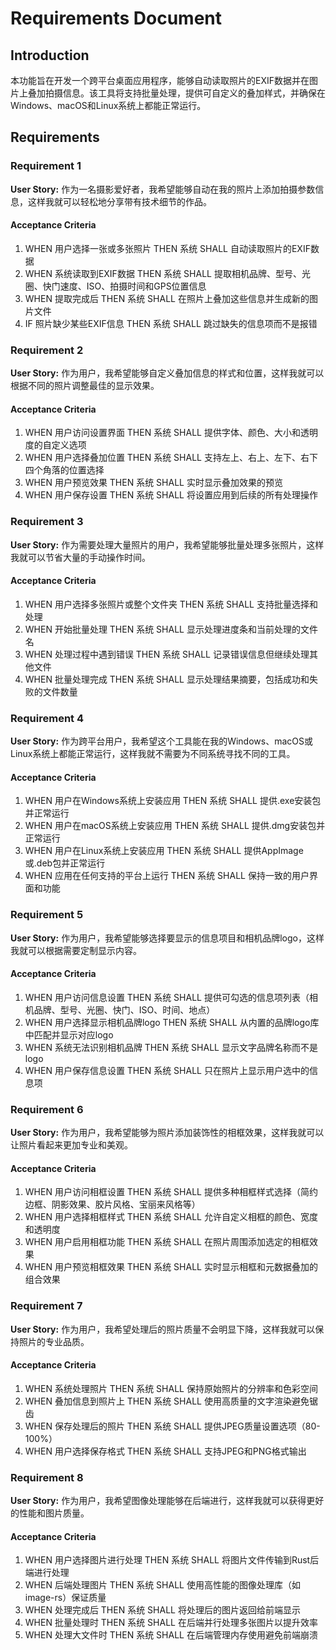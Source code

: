 # Requirements Document

## Introduction

本功能旨在开发一个跨平台桌面应用程序，能够自动读取照片的EXIF数据并在图片上叠加拍摄信息。该工具将支持批量处理，提供可自定义的叠加样式，并确保在Windows、macOS和Linux系统上都能正常运行。

## Requirements

### Requirement 1

**User Story:** 作为一名摄影爱好者，我希望能够自动在我的照片上添加拍摄参数信息，这样我就可以轻松地分享带有技术细节的作品。

#### Acceptance Criteria

1. WHEN 用户选择一张或多张照片 THEN 系统 SHALL 自动读取照片的EXIF数据
2. WHEN 系统读取到EXIF数据 THEN 系统 SHALL 提取相机品牌、型号、光圈、快门速度、ISO、拍摄时间和GPS位置信息
3. WHEN 提取完成后 THEN 系统 SHALL 在照片上叠加这些信息并生成新的图片文件
4. IF 照片缺少某些EXIF信息 THEN 系统 SHALL 跳过缺失的信息项而不是报错

### Requirement 2

**User Story:** 作为用户，我希望能够自定义叠加信息的样式和位置，这样我就可以根据不同的照片调整最佳的显示效果。

#### Acceptance Criteria

1. WHEN 用户访问设置界面 THEN 系统 SHALL 提供字体、颜色、大小和透明度的自定义选项
2. WHEN 用户选择叠加位置 THEN 系统 SHALL 支持左上、右上、左下、右下四个角落的位置选择
3. WHEN 用户预览效果 THEN 系统 SHALL 实时显示叠加效果的预览
4. WHEN 用户保存设置 THEN 系统 SHALL 将设置应用到后续的所有处理操作

### Requirement 3

**User Story:** 作为需要处理大量照片的用户，我希望能够批量处理多张照片，这样我就可以节省大量的手动操作时间。

#### Acceptance Criteria

1. WHEN 用户选择多张照片或整个文件夹 THEN 系统 SHALL 支持批量选择和处理
2. WHEN 开始批量处理 THEN 系统 SHALL 显示处理进度条和当前处理的文件名
3. WHEN 处理过程中遇到错误 THEN 系统 SHALL 记录错误信息但继续处理其他文件
4. WHEN 批量处理完成 THEN 系统 SHALL 显示处理结果摘要，包括成功和失败的文件数量

### Requirement 4

**User Story:** 作为跨平台用户，我希望这个工具能在我的Windows、macOS或Linux系统上都能正常运行，这样我就不需要为不同系统寻找不同的工具。

#### Acceptance Criteria

1. WHEN 用户在Windows系统上安装应用 THEN 系统 SHALL 提供.exe安装包并正常运行
2. WHEN 用户在macOS系统上安装应用 THEN 系统 SHALL 提供.dmg安装包并正常运行
3. WHEN 用户在Linux系统上安装应用 THEN 系统 SHALL 提供AppImage或.deb包并正常运行
4. WHEN 应用在任何支持的平台上运行 THEN 系统 SHALL 保持一致的用户界面和功能

### Requirement 5

**User Story:** 作为用户，我希望能够选择要显示的信息项目和相机品牌logo，这样我就可以根据需要定制显示内容。

#### Acceptance Criteria

1. WHEN 用户访问信息设置 THEN 系统 SHALL 提供可勾选的信息项列表（相机品牌、型号、光圈、快门、ISO、时间、地点）
2. WHEN 用户选择显示相机品牌logo THEN 系统 SHALL 从内置的品牌logo库中匹配并显示对应logo
3. WHEN 系统无法识别相机品牌 THEN 系统 SHALL 显示文字品牌名称而不是logo
4. WHEN 用户保存信息设置 THEN 系统 SHALL 只在照片上显示用户选中的信息项

### Requirement 6

**User Story:** 作为用户，我希望能够为照片添加装饰性的相框效果，这样我就可以让照片看起来更加专业和美观。

#### Acceptance Criteria

1. WHEN 用户访问相框设置 THEN 系统 SHALL 提供多种相框样式选择（简约边框、阴影效果、胶片风格、宝丽来风格等）
2. WHEN 用户选择相框样式 THEN 系统 SHALL 允许自定义相框的颜色、宽度和透明度
3. WHEN 用户启用相框功能 THEN 系统 SHALL 在照片周围添加选定的相框效果
4. WHEN 用户预览相框效果 THEN 系统 SHALL 实时显示相框和元数据叠加的组合效果

### Requirement 7

**User Story:** 作为用户，我希望处理后的照片质量不会明显下降，这样我就可以保持照片的专业品质。

#### Acceptance Criteria

1. WHEN 系统处理照片 THEN 系统 SHALL 保持原始照片的分辨率和色彩空间
2. WHEN 叠加信息到照片上 THEN 系统 SHALL 使用高质量的文字渲染避免锯齿
3. WHEN 保存处理后的照片 THEN 系统 SHALL 提供JPEG质量设置选项（80-100%）
4. WHEN 用户选择保存格式 THEN 系统 SHALL 支持JPEG和PNG格式输出

### Requirement 8

**User Story:** 作为用户，我希望图像处理能够在后端进行，这样我就可以获得更好的性能和图片质量。

#### Acceptance Criteria

1. WHEN 用户选择图片进行处理 THEN 系统 SHALL 将图片文件传输到Rust后端进行处理
2. WHEN 后端处理图片 THEN 系统 SHALL 使用高性能的图像处理库（如image-rs）保证质量
3. WHEN 处理完成后 THEN 系统 SHALL 将处理后的图片返回给前端显示
4. WHEN 批量处理时 THEN 系统 SHALL 在后端并行处理多张图片以提升效率
5. WHEN 处理大文件时 THEN 系统 SHALL 在后端管理内存使用避免前端崩溃